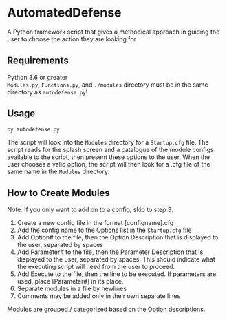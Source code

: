 # AutomatedDefense  
A Python framework script that gives a methodical approach in guiding the user to choose the action they are looking for.  

## Requirements  
Python 3.6 or greater  
`Modules.py`, `Functions.py`, and `./modules` directory must be in the same directory as `autodefense.py`!

## Usage  
`py autodefense.py`  

The script will look into the `Modules` directory for a `Startup.cfg` file. The script reads for the splash screen and a catalogue of the module configs available to the script, then present these options to the user. When the user chooses a valid option, the script will then look for a .cfg file of the same name in the `Modules` directory.  

## How to Create Modules  
Note: If you only want to add on to a config, skip to step 3.  

1.  Create a new config file in the format [configname].cfg  
2.  Add the config name to the Options list in the `Startup.cfg` file  
3.  Add Option# to the file, then the Option Description that is displayed to the user, separated by spaces  
4.  Add Parameter# to the file, then the Parameter Description that is displayed to the user, separated by spaces. This should indicate what the executing script will need from the user to proceed.
5.  Add Execute to the file, then the line to be executed. If parameters are used, place [Parameter#] in its place.  
6.  Separate modules in a file by newlines  
7.  Comments may be added only in their own separate lines  
  
Modules are grouped / categorized based on the Option descriptions.
